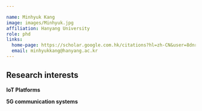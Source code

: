 ```yaml
---

name: Minhyuk Kang
image: images/Minhyuk.jpg
affiliation: Hanyang University
role: phd
links:
  home-page: https://scholar.google.com.hk/citations?hl=zh-CN&user=8dnrnzsAAAAJ
  email: minhyukkang@hanyang.ac.kr
---
```

## Research interests

**IoT Platforms**

**5G communication systems**





